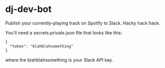 # dj-dev-bot
Publish your currently-playing track on Spotify to Slack. Hacky hack hack.

You'll need a secrets.private.json file that looks like this:

```
{
  "token": "blahblahsomething"
}
```

where the blahblahsomething is your Slack API key.

